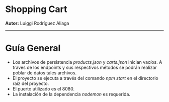 # Shopping Cart

**Autor:** Luiggi Rodríguez Aliaga

<hr>

# Guía General

- Los archivos de persistencia _products.json_ y _carts.json_
  inician vacíos. A traves de los endpoints y sus respectivos métodos
  se podrán realizar poblar de datos tales archivos.
- El proyecto se ejecuta a través del comando _npm start_ en el
  directorio raíz del proyecto.
- El puerto utilizado es el 8080.
- La instalación de la dependencia _nodemon_ es requerida.
